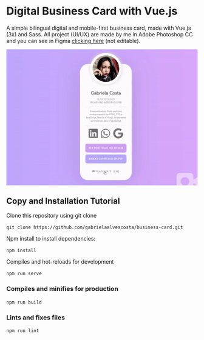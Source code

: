 # Digital Business Card with Vue.js
A simple bilingual digital and mobile-first business card, made with Vue.js (3x) and Sass. All project (UI/UX) are made by me in Adobe Photoshop CC and you can see in Figma [clicking here](https://www.figma.com/file/tml1OvuApMRc0tJrgNfYrO/DIGITAL-BUSINESS-CARD?node-id=0%3A1) (not editable).


<img align="center" src="https://github.com/gabrielaalvescosta/business-card/blob/main/digital-business-card.gif?raw=true" alt="Digital Business Card"/>

## Copy and Installation Tutorial
Clone this repository using git clone
```
git clone https://github.com/gabrielaalvescosta/business-card.git
```


Npm install to install dependencies:
```
npm install
```



Compiles and hot-reloads for development
```
npm run serve
```



### Compiles and minifies for production
```
npm run build
```


### Lints and fixes files
```
npm run lint
```

